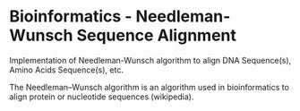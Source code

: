# Bioinformatics - Needleman-Wunsch Sequence Alignment

 Implementation of Needleman-Wunsch algorithm to align DNA Sequence(s), Amino Acids Sequence(s), etc.
 
 The Needleman–Wunsch algorithm is an algorithm used in bioinformatics to align protein or nucleotide sequences (wikipedia).
